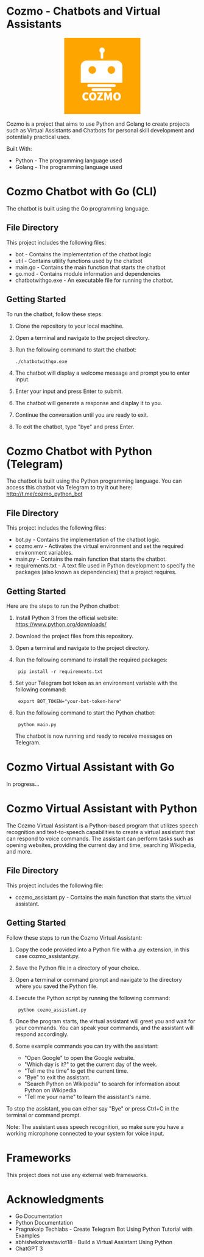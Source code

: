 # Cozmo - Chatbots and Virtual Assistants

<p align="center">
 <img src="https://github.com/claryzw/Cozmo/blob/main/Logo/Cozmo%20Github%20-1.png?raw=true" alt="Cozmo Logo")
</p>

Cozmo is a project that aims to use Python and Golang to create projects such as Virtual Assistants and Chatbots for personal skill development and potentially practical uses.

Built With:

* Python - The programming language used
* Golang - The programming language used

# Cozmo Chatbot with Go (CLI)

The chatbot is built using the Go programming language. 

## File Directory

This project includes the following files:

* bot - Contains the implementation of the chatbot logic
* util - Contains utility functions used by the chatbot
* main.go - Contains the main function that starts the chatbot
* go.mod - Contains module information and dependencies
* chatbotwithgo.exe - An executable file for running the chatbot.

## Getting Started
To run the chatbot, follow these steps:

1. Clone the repository to your local machine.
2. Open a terminal and navigate to the project directory.
3. Run the following command to start the chatbot:

       ./chatbotwithgo.exe

4. The chatbot will display a welcome message and prompt you to enter input.
5. Enter your input and press Enter to submit.
6. The chatbot will generate a response and display it to you.
7. Continue the conversation until you are ready to exit.
8. To exit the chatbot, type "bye" and press Enter.

# Cozmo Chatbot with Python (Telegram)

The chatbot is built using the Python programming language. You can access this chatbot via Telegram to try it out here: http://t.me/cozmo_python_bot

## File Directory

This project includes the following files:

* bot.py - Contains the implementation of the chatbot logic.
* cozmo.env - Activates the virtual environment and set the required environment variables.
* main.py - Contains the main function that starts the chatbot.
* requirements.txt - A text file used in Python development to specify the packages (also known as dependencies) that a project requires.

## Getting Started
Here are the steps to run the Python chatbot:

1. Install Python 3 from the official website: https://www.python.org/downloads/
2. Download the project files from this repository.
3. Open a terminal and navigate to the project directory.
4. Run the following command to install the required packages:

        pip install -r requirements.txt

5. Set your Telegram bot token as an environment variable with the following command:

        export BOT_TOKEN="your-bot-token-here"

6. Run the following command to start the Python chatbot:

        python main.py

    The chatbot is now running and ready to receive messages on Telegram.
    
# Cozmo Virtual Assistant with Go

In progress...

# Cozmo Virtual Assistant with Python

The Cozmo Virtual Assistant is a Python-based program that utilizes speech recognition and text-to-speech capabilities to create a virtual assistant that can respond to voice commands. The assistant can perform tasks such as opening websites, providing the current day and time, searching Wikipedia, and more.
 
## File Directory
This project includes the following file:
 
* cozmo_assistant.py - Contains the main function that starts the virtual assistant.
 
## Getting Started

Follow these steps to run the Cozmo Virtual Assistant:

1. Copy the code provided into a Python file with a .py extension, in this case cozmo_assistant.py.
2. Save the Python file in a directory of your choice.
3. Open a terminal or command prompt and navigate to the directory where you saved the Python file.
4. Execute the Python script by running the following command:

        python cozmo_assistant.py

5. Once the program starts, the virtual assistant will greet you and wait for your commands. You can speak your commands, and the assistant will respond accordingly.
6. Some example commands you can try with the assistant:
 
   * "Open Google" to open the Google website.
   * "Which day is it?" to get the current day of the week.
   * "Tell me the time" to get the current time.
   * "Bye" to exit the assistant.
   * "Search Python on Wikipedia" to search for information about Python on Wikipedia.
   * "Tell me your name" to learn the assistant's name.
 
To stop the assistant, you can either say "Bye" or press Ctrl+C in the terminal or command prompt.

 Note: The assistant uses speech recognition, so make sure you have a working microphone connected to your system for voice input.

# Frameworks

This project does not use any external web frameworks.

# Acknowledgments

* Go Documentation
* Python Documentation
* Pragnakalp Techlabs - Create Telegram Bot Using Python Tutorial with Examples
* abhisheksrivastaviot18 - Build a Virtual Assistant Using Python
* ChatGPT 3
